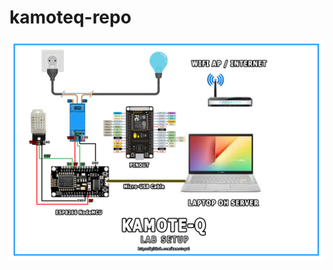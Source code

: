 # kamoteq-repo
 
![alt text](https://github.com/kamoteqv2/kamoteq-repo/blob/main/lab-setup.jpg?raw=true)
